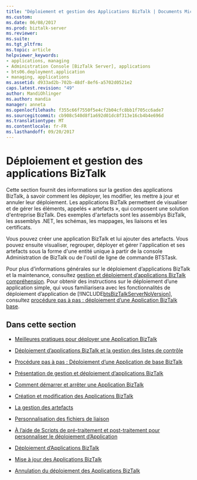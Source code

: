 ```yaml
---
title: "Déploiement et gestion des Applications BizTalk | Documents Microsoft"
ms.custom: 
ms.date: 06/08/2017
ms.prod: biztalk-server
ms.reviewer: 
ms.suite: 
ms.tgt_pltfrm: 
ms.topic: article
helpviewer_keywords:
- applications, managing
- Administration Console [BizTalk Server], applications
- bts06.deployment.application
- managing, applications
ms.assetid: d933ad2b-702b-48df-8ef6-a5702d0521e2
caps.latest.revision: "49"
author: MandiOhlinger
ms.author: mandia
manager: anneta
ms.openlocfilehash: f355c66f7550f5e4cf2b04cfc8bb1f705cc6ade7
ms.sourcegitcommit: cb908c540d8f1a692d01dc8f313e16cb4b4e696d
ms.translationtype: MT
ms.contentlocale: fr-FR
ms.lasthandoff: 09/20/2017
---
```

# <a name="deploying-and-managing-biztalk-applications"></a>Déploiement et gestion des applications BizTalk
Cette section fournit des informations sur la gestion des applications BizTalk, à savoir comment les déployer, les modifier, les mettre à jour et annuler leur déploiement. Les applications BizTalk permettent de visualiser et de gérer les éléments, appelés « artefacts », qui composent une solution d'entreprise BizTalk. Des exemples d'artefacts sont les assemblys BizTalk, les assemblys .NET, les schémas, les mappages, les liaisons et les certificats.  
  
 Vous pouvez créer une application BizTalk et lui ajouter des artefacts. Vous pouvez ensuite visualiser, regrouper, déployer et gérer l'application et ses artefacts sous la forme d'une entité unique à partir de la console Administration de BizTalk ou de l'outil de ligne de commande BTSTask.  
  
 Pour plus d’informations générales sur le déploiement d’applications BizTalk et la maintenance, consultez [gestion et déploiement d’applications BizTalk compréhension](../core/understanding-biztalk-application-deployment-and-management.md). Pour obtenir des instructions sur le déploiement d’une application simple, qui vous familiarisera avec les fonctionnalités de déploiement d’application de [!INCLUDE[btsBizTalkServerNoVersion](../includes/btsbiztalkservernoversion-md.md)], consultez [procédure pas à pas : déploiement d’une Application BizTalk base](../core/walkthrough-deploying-a-basic-biztalk-application.md).  
  
## <a name="in-this-section"></a>Dans cette section  
  
-   [Meilleures pratiques pour déployer une Application BizTalk](../core/best-practices-for-deploying-a-biztalk-application.md)  
  
-   [Déploiement d’applications BizTalk et la gestion des listes de contrôle](../core/biztalk-application-deployment-and-management-checklists.md)  
  
-   [Procédure pas à pas : Déploiement d’une Application de base BizTalk](Walkthrough:%20Deploying%20a%20Basic%20BizTalk%20Application.md) 
  
-   [Présentation de gestion et déploiement d’applications BizTalk](../core/understanding-biztalk-application-deployment-and-management.md)  
  
-   [Comment démarrer et arrêter une Application BizTalk](../core/how-to-start-and-stop-a-biztalk-application.md)  
  
-   [Création et modification des Applications BizTalk](../core/creating-and-modifying-biztalk-applications.md)  
  
-   [La gestion des artefacts](../core/managing-artifacts.md)  
  
-   [Personnalisation des fichiers de liaison](../core/customizing-binding-files.md)  
  
-   [À l’aide de Scripts de pré-traitement et post-traitement pour personnaliser le déploiement d’Application](../core/using-pre-and-post-processing-scripts-to-customize-application-deployment.md)  
  
-   [Déploiement d’Applications BizTalk](../core/deploying-biztalk-applications.md)  
  
-   [Mise à jour des Applications BizTalk](../core/updating-biztalk-applications.md)  
  
-   [Annulation du déploiement des Applications BizTalk](../core/undeploying-biztalk-applications.md)
